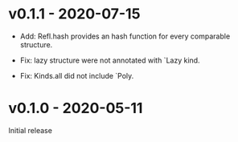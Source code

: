 # v0.1.1 - 2020-07-15
- Add: Refl.hash provides an hash function for every comparable structure.

- Fix: lazy structure were not annotated with `Lazy kind.

- Fix: Kinds.all did not include `Poly.

# v0.1.0 - 2020-05-11
Initial release

